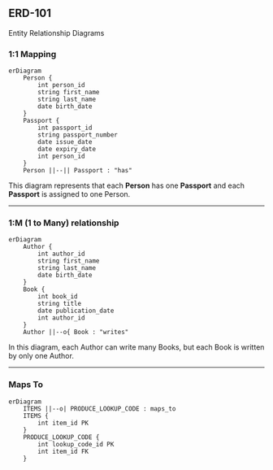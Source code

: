 ## ERD-101

Entity Relationship Diagrams

### 1:1 Mapping

```mermaid
erDiagram
    Person {
        int person_id
        string first_name
        string last_name
        date birth_date
    }
    Passport {
        int passport_id
        string passport_number
        date issue_date
        date expiry_date
        int person_id
    }
    Person ||--|| Passport : "has"
```

This diagram represents that each **Person** has one **Passport** and each **Passport** is assigned to one Person.

* * *

### 1:M (1 to Many) relationship

```mermaid
erDiagram
    Author {
        int author_id
        string first_name
        string last_name
        date birth_date
    }
    Book {
        int book_id
        string title
        date publication_date
        int author_id
    }
    Author ||--o{ Book : "writes"
```

In this diagram, each Author can write many Books, but each Book is written by only one Author.

* * *

### Maps To

```mermaid
erDiagram
    ITEMS ||--o| PRODUCE_LOOKUP_CODE : maps_to
    ITEMS {
        int item_id PK
    }
    PRODUCE_LOOKUP_CODE {
        int lookup_code_id PK
        int item_id FK
    }
```